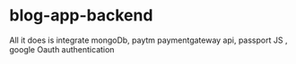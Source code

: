# blog-app-backend

All it does is integrate mongoDb, paytm paymentgateway api, passport JS , google Oauth authentication
